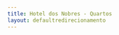 ```yaml
---
title: Hotel dos Nobres - Quartos
layout: defaultredirecionamento
---
```

<meta http-equiv="refresh" content="1; URL='https://hotels.cloudbeds.com/pt-br/reservas/e45cDT'"/>

